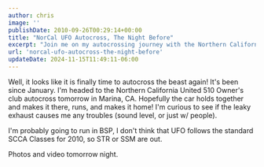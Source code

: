 ```yaml
---
author: chris
image: ''
publishDate: 2010-09-26T00:29:14+00:00
title: "NorCal UFO Autocross, The Night Before"
excerpt: "Join me on my autocrossing journey with the Northern California United 510 Owner's club in Marina, CA. Get insights into the challenges and thrills of autocross, from vehicle maintenance to race regulations. Tune in for photos and videos!"
url: 'norcal-ufo-autocross-the-night-before'
updateDate: 2024-11-15T11:49:11-06:00
---
```


Well, it looks like it is finally time to autocross the beast again! It's been since January. I'm headed to the Northern California United 510 Owner's club autocross tomorrow in Marina, CA. Hopefully the car holds together and makes it there, runs, and makes it home! I'm curious to see if the leaky exhaust causes me any troubles (sound level, or just w/ people).

I'm probably going to run in BSP, I don't think that UFO follows the standard SCCA Classes for 2010, so STR or SSM are out.

Photos and video tomorrow night.

